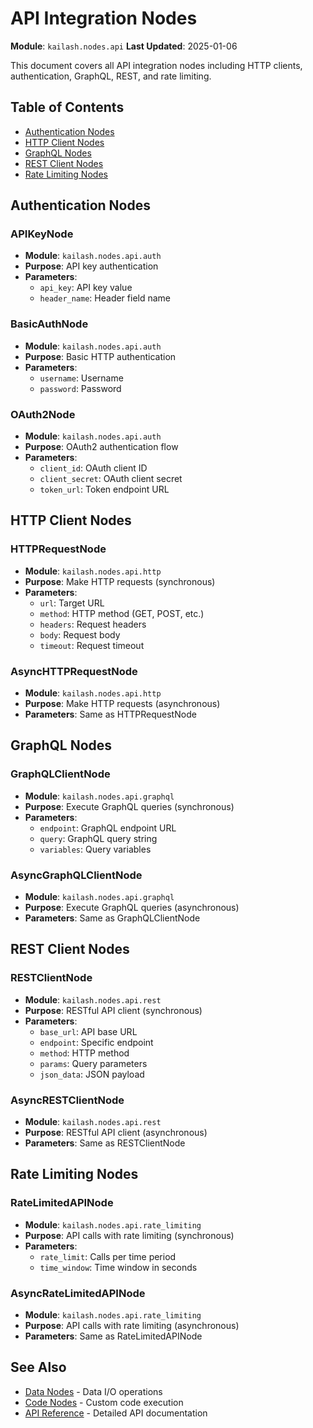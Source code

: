 # API Integration Nodes

**Module**: `kailash.nodes.api`
**Last Updated**: 2025-01-06

This document covers all API integration nodes including HTTP clients, authentication, GraphQL, REST, and rate limiting.

## Table of Contents
- [Authentication Nodes](#authentication-nodes)
- [HTTP Client Nodes](#http-client-nodes)
- [GraphQL Nodes](#graphql-nodes)
- [REST Client Nodes](#rest-client-nodes)
- [Rate Limiting Nodes](#rate-limiting-nodes)

## Authentication Nodes

### APIKeyNode
- **Module**: `kailash.nodes.api.auth`
- **Purpose**: API key authentication
- **Parameters**:
  - `api_key`: API key value
  - `header_name`: Header field name

### BasicAuthNode
- **Module**: `kailash.nodes.api.auth`
- **Purpose**: Basic HTTP authentication
- **Parameters**:
  - `username`: Username
  - `password`: Password

### OAuth2Node
- **Module**: `kailash.nodes.api.auth`
- **Purpose**: OAuth2 authentication flow
- **Parameters**:
  - `client_id`: OAuth client ID
  - `client_secret`: OAuth client secret
  - `token_url`: Token endpoint URL

## HTTP Client Nodes

### HTTPRequestNode
- **Module**: `kailash.nodes.api.http`
- **Purpose**: Make HTTP requests (synchronous)
- **Parameters**:
  - `url`: Target URL
  - `method`: HTTP method (GET, POST, etc.)
  - `headers`: Request headers
  - `body`: Request body
  - `timeout`: Request timeout

### AsyncHTTPRequestNode
- **Module**: `kailash.nodes.api.http`
- **Purpose**: Make HTTP requests (asynchronous)
- **Parameters**: Same as HTTPRequestNode

## GraphQL Nodes

### GraphQLClientNode
- **Module**: `kailash.nodes.api.graphql`
- **Purpose**: Execute GraphQL queries (synchronous)
- **Parameters**:
  - `endpoint`: GraphQL endpoint URL
  - `query`: GraphQL query string
  - `variables`: Query variables

### AsyncGraphQLClientNode
- **Module**: `kailash.nodes.api.graphql`
- **Purpose**: Execute GraphQL queries (asynchronous)
- **Parameters**: Same as GraphQLClientNode

## REST Client Nodes

### RESTClientNode
- **Module**: `kailash.nodes.api.rest`
- **Purpose**: RESTful API client (synchronous)
- **Parameters**:
  - `base_url`: API base URL
  - `endpoint`: Specific endpoint
  - `method`: HTTP method
  - `params`: Query parameters
  - `json_data`: JSON payload

### AsyncRESTClientNode
- **Module**: `kailash.nodes.api.rest`
- **Purpose**: RESTful API client (asynchronous)
- **Parameters**: Same as RESTClientNode

## Rate Limiting Nodes

### RateLimitedAPINode
- **Module**: `kailash.nodes.api.rate_limiting`
- **Purpose**: API calls with rate limiting (synchronous)
- **Parameters**:
  - `rate_limit`: Calls per time period
  - `time_window`: Time window in seconds

### AsyncRateLimitedAPINode
- **Module**: `kailash.nodes.api.rate_limiting`
- **Purpose**: API calls with rate limiting (asynchronous)
- **Parameters**: Same as RateLimitedAPINode

## See Also
- [Data Nodes](03-data-nodes.md) - Data I/O operations
- [Code Nodes](07-code-nodes.md) - Custom code execution
- [API Reference](../api/08-nodes-api.yaml) - Detailed API documentation
